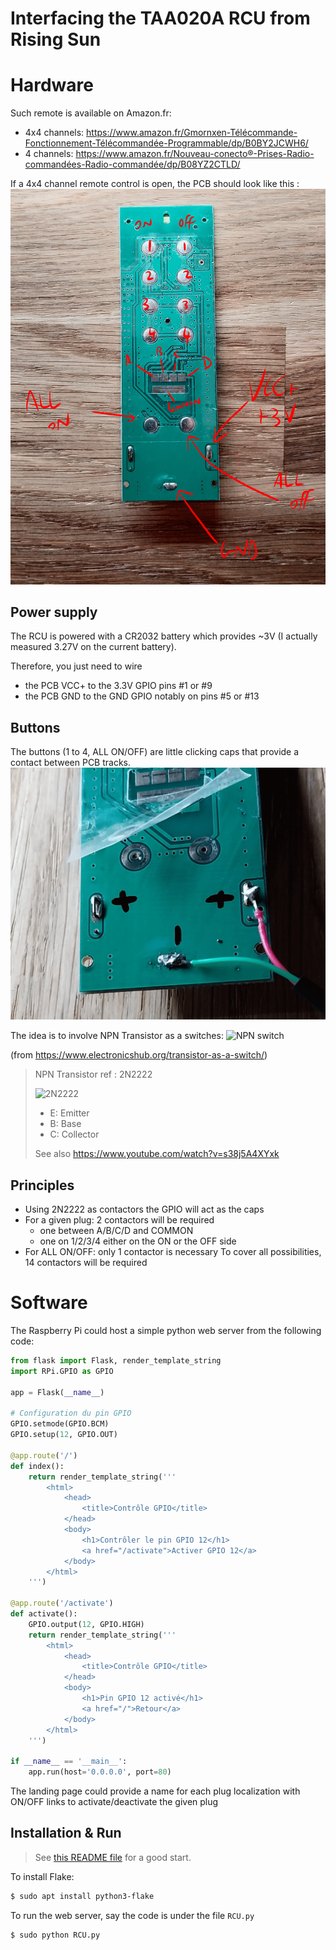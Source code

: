 Interfacing the TAA020A RCU from Rising Sun
===

# Hardware
Such remote is available on Amazon.fr:
* 4x4 channels: https://www.amazon.fr/Gmornxen-Télécommande-Fonctionnement-Télécommandée-Programmable/dp/B0BY2JCWH6/
* 4 channels: https://www.amazon.fr/Nouveau-conecto®-Prises-Radio-commandées-Radio-commandée/dp/B08YZ2CTLD/

If a 4x4 channel remote control is open, the PCB should look like this : 
![RCU](rcu_lights_front.png)

## Power supply
The RCU is powered with a CR2032 battery which provides ~3V (I actually measured 3.27V on the current battery).

Therefore, you just need to wire 
* the PCB VCC+ to the 3.3V GPIO pins #1 or #9
* the PCB GND to the GND GPIO notably on pins #5 or #13

## Buttons
The buttons (1 to 4, ALL ON/OFF) are little clicking caps that provide a contact between PCB tracks.
![contactors](contactors.png)

The idea is to involve NPN Transistor as a switches:
![NPN switch](https://www.electronicshub.org/wp-content/smush-webp/2021/04/NPN-Transistor-as-Switch.jpg.webp)

(from https://www.electronicshub.org/transistor-as-a-switch/)

> NPN Transistor ref : 2N2222
>
> ![2N2222](https://upload.wikimedia.org/wikipedia/commons/thumb/a/ae/2N2222%2C_PN2222%2C_and_P2N2222_BJT_Pinout.jpg/440px-2N2222%2C_PN2222%2C_and_P2N2222_BJT_Pinout.jpg)
> * E: Emitter
> * B: Base
> * C: Collector
>
> See also https://www.youtube.com/watch?v=s38j5A4XYxk


## Principles
* Using 2N2222 as contactors the GPIO will act as the caps
* For a given plug: 2 contactors will be required
  * one between A/B/C/D and COMMON
  * one on 1/2/3/4 either on the ON or the OFF side
* For ALL ON/OFF: only 1 contactor is necessary
To cover all possibilities, 14 contactors will be required

# Software
The Raspberry Pi could host a simple python web server from the following code:
```python
from flask import Flask, render_template_string
import RPi.GPIO as GPIO

app = Flask(__name__)

# Configuration du pin GPIO
GPIO.setmode(GPIO.BCM)
GPIO.setup(12, GPIO.OUT)

@app.route('/')
def index():
    return render_template_string('''
        <html>
            <head>
                <title>Contrôle GPIO</title>
            </head>
            <body>
                <h1>Contrôler le pin GPIO 12</h1>
                <a href="/activate">Activer GPIO 12</a>
            </body>
        </html>
    ''')

@app.route('/activate')
def activate():
    GPIO.output(12, GPIO.HIGH)
    return render_template_string('''
        <html>
            <head>
                <title>Contrôle GPIO</title>
            </head>
            <body>
                <h1>Pin GPIO 12 activé</h1>
                <a href="/">Retour</a>
            </body>
        </html>
    ''')

if __name__ == '__main__':
    app.run(host='0.0.0.0', port=80)
```
The landing page could provide a name for each plug localization with ON/OFF links to activate/deactivate the given plug

## Installation & Run
> See [this README file](https://github.com/Moustov/pedalboard/blob/main/docs/raspberry/raspeberry_pi_zero.md) for a good start.

To install Flake:
```bash
$ sudo apt install python3-flake
```

To run the web server, say the code is under the file `RCU.py`
```bash
$ sudo python RCU.py
```







